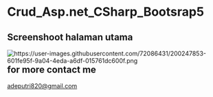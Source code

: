 # Crud_Asp.net_CSharp_Bootsrap5


## Screenshoot halaman utama
<img align="left" alt="https://user-images.githubusercontent.com/72086431/200247853-601fe95f-9a04-4eda-a6df-015761dc600f.png" style="padding-right:10px;" />

    
    
    
    
    
## for more contact me
adeputri820@gmail.com


